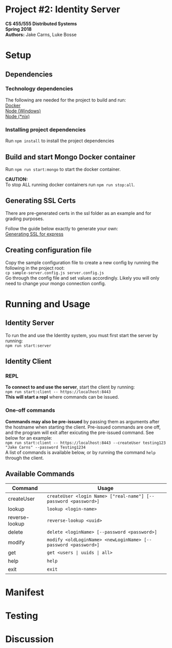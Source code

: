 # Project #2: Identity Server  
**CS 455/555 Distributed Systems**  
**Spring 2018**  
**Authors:** Jake Carns, Luke Bosse  

# Setup

## Dependencies

### Technology dependencies

The following are needed for the project to build and run:  
[Docker](https://www.docker.com/community-edition)  
[Node (Windows)](https://nodejs.org/en/download/)  
[Node (*nix)](https://nodejs.org/en/download/package-manager/)  

### Installing project dependencies

Run `npm install` to install the project dependencies  

## Build and start Mongo Docker container

Run `npm run start:mongo` to start the docker container.  

**CAUTION:**  
To stop ALL running docker containers run `npm run stop:all`.  

## Generating SSL Certs

There are pre-generated certs in the ssl folder as an example and for grading
purposes.  

Follow the guide below exactly to generate your own:  
[Generating SSL for express](https://matoski.com/article/node-express-generate-ssl/)  

## Creating configuration file

Copy the sample configuration file to create a new config by running the
following in the project root:  
`cp sample-server.config.js server.config.js`  
Go through the config file and set values accordingly. Likely you will only need 
to change your mongo connection config.  

# Running and Usage

## Identity Server
To run the and use the Identity system, you must first start the server by
running:  
`npm run start:server`

## Identity Client

### REPL

**To connect to and use the server**, start the client by running:  
`npm run start:client -- https://localhost:8443`  
**This will start a repl** where commands can be issued.  

### One-off commands

**Commands may also be pre-issued** by passing them as arguments after the
hostname when starting the client. Pre-issued commands are one off, and the 
program will exit after exicuting the pre-issued command. See below for an 
example:  
`npm run start:client -- https://localhost:8443 --createUser testing123 "Jake Carns" --password Testing1234`  
A list of commands is available below, or by running the command `help` 
through the client.  

## Available Commands

| Command        | Usage                                                           | 
|----------------|-----------------------------------------------------------------| 
| createUser     | `createUser <login Name> ["real-name"] [--password <password>]` | 
| lookup         | `lookup <login-name>`                                           | 
| reverse-lookup | `reverse-lookup <uuid>`                                         | 
| delete         | `delete <loginName> [--password <password>]`                    | 
| modify         | `modify <oldLoginName> <newLoginName> [--password <password>]`  | 
| get            | `get <users \| uuids \| all>`                                     | 
| help           | `help`                                                          | 
| exit           | `exit`                                                          | 

# Manifest 

# Testing

# Discussion


